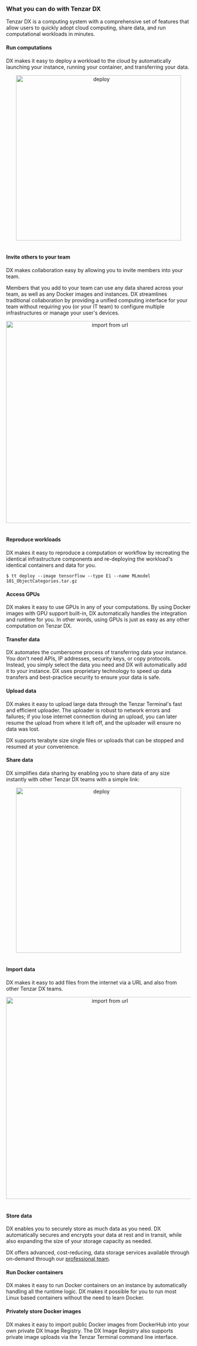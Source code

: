 ### What you can do with Tenzar DX

Tenzar DX is a computing system with a comprehensive set of features that allow users to quickly adopt cloud computing, share data, and run computational workloads in minutes.

#### Run computations

DX makes it easy to deploy a workload to the cloud by automatically launching your instance, running your container, and transferring your data.

<center>
  <img src="https://s3.amazonaws.com/assets.tenzar.com/docs/deploy--deploy.png" width="450" alt="deploy"/>
</center>
<br/>

#### Invite others to your team

DX makes collaboration easy by allowing you to invite members into your team.

Members that you add to your team can use any data shared across your team, as well as any Docker images and instances. DX streamlines traditional collaboration by providing a unified computing interface for your team without requiring you (or your IT team) to configure multiple infrastructures or manage your user's devices.

<center>
  <img src="https://s3.amazonaws.com/assets.tenzar.com/docs/invite-member.png" width="550" alt="import from url"/>
</center>
<br/>

#### Reproduce workloads

DX makes it easy to reproduce a computation or workflow by recreating the identical infrastructure components and re-deploying the workload's identical containers and data for you.

`$ tt deploy --image tensorflow --type E1 --name MLmodel 101_ObjectCategories.tar.gz`

#### Access GPUs

DX makes it easy to use GPUs in any of your computations. By using Docker images with GPU support built-in, DX automatically handles the integration and runtime for you. In other words, using GPUs is just as easy as any other computation on Tenzar DX.

#### Transfer data

DX automates the cumbersome process of transferring data your instance. You don't need APIs, IP addresses, security keys, or copy protocols. Instead, you simply select the data you need and DX will automatically add it to your instance. DX uses proprietary technology to speed up data transfers and best-practice security to ensure your data is safe.

#### Upload data

DX makes it easy to upload large data through the Tenzar Terminal's fast and efficient uploader. The uploader is robust to network errors and failures; if you lose internet connection during an upload, you can later resume the upload from where it left off, and the uploader will ensure no data was lost.

DX supports terabyte size single files or uploads that can be stopped and resumed at your convenience.

#### Share data

DX simplifies data sharing by enabling you to share data of any size instantly with other Tenzar DX teams with a simple link:

<center>
  <img src="https://s3.amazonaws.com/assets.tenzar.com/docs/dashboard-share.png" width="450" alt="deploy"/>
</center>
<br/>

#### Import data

DX makes it easy to add files from the internet via a URL and also from other Tenzar DX teams.

<center>
  <img src="https://s3.amazonaws.com/assets.tenzar.com/docs/tutorial-import-url.png" width="550" alt="import from url"/>
</center>
<br/>

#### Store data

DX enables you to securely store as much data as you need. DX automatically secures and encrypts your data at rest and in transit, while also expanding the size of your storage capacity as needed.

DX offers advanced, cost-reducing, data storage services available through on-demand through our [professional team](/sales).

#### Run Docker containers

DX makes it easy to run Docker containers on an instance by automatically handling all the runtime logic. DX makes it possible for you to run most Linux based containers without the need to learn Docker.

#### Privately store Docker images

DX makes it easy to import public Docker images from DockerHub into your own private DX Image Registry. The DX Image Registry also supports private image uploads via the Tenzar Terminal command line interface.

